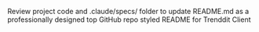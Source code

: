 Review project code and .claude/specs/ folder to update README.md as a professionally designed top GitHub repo styled README for Trenddit Client